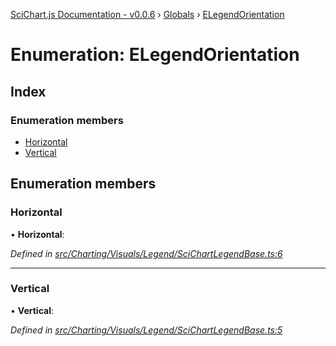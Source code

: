 [SciChart.js Documentation - v0.0.6](../README.md) › [Globals](../globals.md) › [ELegendOrientation](elegendorientation.md)

# Enumeration: ELegendOrientation

## Index

### Enumeration members

* [Horizontal](elegendorientation.md#horizontal)
* [Vertical](elegendorientation.md#vertical)

## Enumeration members

###  Horizontal

• **Horizontal**:

*Defined in [src/Charting/Visuals/Legend/SciChartLegendBase.ts:6](https://github.com/ABTSoftware/SciChart.Dev/blob/ff9f38d289/Web/src/SciChart/src/Charting/Visuals/Legend/SciChartLegendBase.ts#L6)*

___

###  Vertical

• **Vertical**:

*Defined in [src/Charting/Visuals/Legend/SciChartLegendBase.ts:5](https://github.com/ABTSoftware/SciChart.Dev/blob/ff9f38d289/Web/src/SciChart/src/Charting/Visuals/Legend/SciChartLegendBase.ts#L5)*
